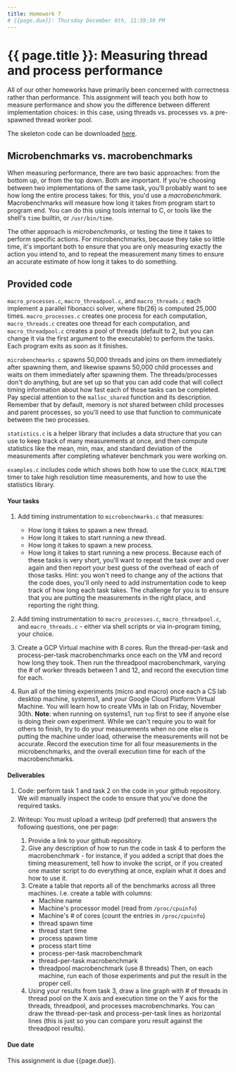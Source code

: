 ```yaml
---
title: Homework 7
# {{page.due}}: Thursday December 6th, 11:59:59 PM
---
```

# {{ page.title }}: Measuring thread and process performance

All of our other homeworks have primarily been concerned with correctness rather than performance. This assignment will teach you both how to measure performance and show you the difference between different implementation choices: in this case, using threads vs. processes vs. a pre-spawned thread worker pool.

The skeleton code can be downloaded [here]().

## Microbenchmarks vs. macrobenchmarks

When measuring performance, there are two basic approaches: from the bottom up, or from the top down. Both are important. If you're choosing between two implementations of the same task, you'll probably want to see how long the entire process takes: for this, you'd use a _macrobenchmark_. Macrobenchmarks will measure how long it takes from program start to program end. You can do this using tools internal to C, or tools like the shell's `time` builtin, or `/usr/bin/time`.

The other approach is _microbenchmarks_, or testing the time it takes to perform specific actions. For microbenchmarks, because they take so little time, it's important both to ensure that you are only measuring exactly the action you intend to, and to repeat the measurement many times to ensure an accurate estimate of how long it takes to do something.

## Provided code

`macro_processes.c`, `macro_threadpool.c`, and `macro_threads.c` each implement a parallel fibonacci solver, where fib(26) is computed 25,000 times. `macro_processes.c` creates one process for each computation, `macro_threads.c` creates one thread for each computation, and `macro_threadpool.c` creates a pool of threads (default to 2, but you can change it via the first argument to the executable) to perform the tasks. Each program exits as soon as it finishes.

`microbenchmarks.c` spawns 50,000 threads and joins on them immediately after spawning them, and likewise spawns 50,000 child processes and waits on them immediately after spawning them. The threads/processes don't do anything, but are set up so that you can add code that will collect timing information about how fast each of those tasks can be completed. Pay special attention to the `malloc_shared` function and its description. Remember that by default, memory is not shared between child processes and parent processes, so you'll need to use that function to communicate between the two processes.

`statistics.c` is a helper library that includes a data structure that you can use to keep track of many measurements at once, and then compute statistics like the mean, min, max, and standard deviation of the measurements after completing whatever benchmark you were working on.

`examples.c` includes code which shows both how to use the `CLOCK_REALTIME` timer to take high resolution time measurements, and how to use the statistics library.


#### Your tasks

1. Add timing instrumentation to `microbenchmarks.c` that measures:
    * How long it takes to spawn a new thread.
    * How long it takes to start running a new thread.
    * How long it takes to spawn a new process.
    * How long it takes to start running a new process.
   Because each of these tasks is very short, you'll want to repeat the task over and over again and then report your best guess of the overhead of each of those tasks. Hint: you won't need to change any of the actions that the code does, you'll only need to add instrumentation code to keep track of how long each task takes. The challenge for you is to ensure that you are putting the measurements in the right place, and reporting the right thing.

2. Add timing instrumentation to `macro_processes.c`, `macro_threadpool.c`, and `macro_threads.c` - either via shell scripts or via in-program timing, your choice.

3. Create a GCP Virtual machine with 8 cores. Run the thread-per-task and process-per-task macrobenchmarks once each on the VM and record how long they took. Then run the threadpool macrobenchmark, varying the # of worker threads between 1 and 12, and record the execution time for each.

4. Run all of the timing experiments (micro and macro) once each a CS lab desktop machine, systems1, and your Google Cloud Platform Virtual Machine. You will learn how to create VMs in lab on Friday, November 30th. **Note**: when running on systems1, run `top` first to see if anyone else is doing their own experiment. While we can't require you to wait for others to finish, try to do your measurements when no one else is putting the machine under load, otherwise the measurements will not be accurate. Record the execution time for all four measurements in the microbenchmarks, and the overall execution time for each of the macrobenchmarks.


#### Deliverables

1. Code: perform task 1 and task 2 on the code in your github repository. We will manually inspect the code to ensure that you've done the required tasks.

2. Writeup: You must upload a writeup (pdf preferred) that answers the following questions, one per page:

    1. Provide a link to your github repository.
    2. Give any description of how to run the code in task 4 to perform the macrobenchmark - for instance, if you added a script that does the timing measurement, tell how to invoke the script, or if you created one master script to do everything at once, explain what it does and how to use it.
    3. Create a table that reports all of the benchmarks across all three machines. I.e. create a table with columns:
        * Machine name
        * Machine's processor model (read from `/proc/cpuinfo`)
        * Machine's # of cores (count the entries in `/proc/cpuinfo`)
        * thread spawn time
        * thread start time
        * process spawn time
        * process start time
        * process-per-task macrobenchmark
        * thread-per-task macrobenchmark
        * threadpool macrobenchmark (use 8 threads)
        Then, on each machine, run each of those experiments and put the result in the proper cell.
    4. Using your results from task 3, draw a line graph with # of threads in thread pool on the X axis and execution time on the Y axis for the threads, threadpool, and processes macrobenchmarks. You can draw the thread-per-task and process-per-task lines as horizontal lines (this is just so you can compare yoru result against the threadpool results).

#### Due date

This assignment is due {{page.due}}.
